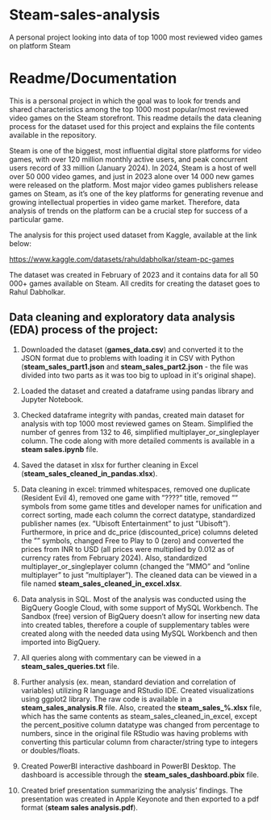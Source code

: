 # Steam-sales-analysis
A personal project looking into data of top 1000 most reviewed video games on platform Steam

# Readme/Documentation


This is a personal project in which the goal was to look for trends and shared characteristics among the top 1000 most popular/most reviewed video games on the Steam storefront. This readme details the data cleaning process for the dataset used for this project and explains the file contents available in the repository.

Steam is one of the biggest, most influential digital store platforms for video games, with over 120 million monthly active users, and peak concurrent users record of 33 million (January 2024). 
In 2024, Steam is a host of well over 50 000 video games, and just in 2023 alone over 14 000 new games were released on the platform. Most major video games publishers release games on Steam, as it’s one of the key platforms for generating revenue and growing intellectual properties in video game market. Therefore, data analysis of trends on the platform can be a crucial step for success of a particular game.

The analysis for this project used dataset from Kaggle, available at the link below:

https://www.kaggle.com/datasets/rahuldabholkar/steam-pc-games

The dataset was created in February of 2023 and it contains data for all 50 000+ games available on Steam.
All credits for creating the dataset goes to Rahul Dabholkar.


## Data cleaning and exploratory data analysis (EDA) process of the project:

1. Downloaded the dataset (**games_data.csv**) and converted it to the JSON format due to problems with loading it in CSV with Python (**steam_sales_part1.json** and **steam_sales_part2.json** - the file was divided into two parts as it was too big to upload in it's original shape).

2. Loaded the dataset and created a dataframe using pandas library and Jupyter Notebook.

3. Checked dataframe integrity with pandas, created main dataset for analysis with top 1000 most reviewed games on Steam. Simplified the number of genres from 132 to 46, simplified multiplayer_or_singleplayer column. The code along with more detailed comments is available in a **steam sales.ipynb** file.

4. Saved the dataset in xlsx for further cleaning in Excel (**steam_sales_cleaned_in_pandas.xlsx**).

5. Data cleaning in excel: trimmed whitespaces, removed one duplicate (Resident Evil 4), removed one game with ”????” title, removed ”” symbols from some game titles and developer names for unification and correct sorting, made each column the correct datatype,  standardized publisher names (ex. ”Ubisoft Entertainment” to just ”Ubisoft”). Furthermore, in price and dc_price (discounted_price) columns deleted the ”” symbols, changed Free to Play to 0 (zero) and converted the prices from INR to USD (all prices were multiplied by 0.012 as of currency rates from February 2024). Also, standardized multiplayer_or_singleplayer column (changed the ”MMO” and ”online multiplayer” to just ”multiplayer”). The cleaned data can be viewed in a file named **steam_sales_cleaned_in_excel.xlsx**.

6. Data analysis in SQL. Most of the analysis was conducted using the BigQuery Google Cloud, with some support of MySQL Workbench. The Sandbox (free) version of BigQuery doesn’t allow for inserting new data into created tables, therefore a couple of supplementary tables were created along with the needed data using MySQL Workbench and then imported into BigQuery.

7. All queries along with commentary can be viewed in a **steam_sales_queries.txt** file.

8. Further analysis (ex. mean, standard deviation and correlation of variables) utilizing R language and RStudio IDE. Created visualizations using ggplot2 library. The raw code is available in a **steam_sales_analysis.R** file. Also, created the **steam_sales_%.xlsx** file, which has the same contents as steam_sales_cleaned_in_excel, except the percent_positive column datatype was changed from percentage to numbers, since in the original file RStudio was having problems with converting this particular column from character/string type to integers or doubles/floats.

9. Created PowerBI interactive dashboard in PowerBI Desktop. The dashboard is accessible through the **steam_sales_dashboard.pbix** file.

10. Created brief presentation summarizing the analysis’ findings. The presentation was created in Apple Keyonote and then exported to a pdf format (**steam sales analysis.pdf**).
